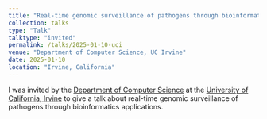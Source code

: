 ```yaml
---
title: "Real-time genomic surveillance of pathogens through bioinformatics applications"
collection: talks
type: "Talk"
talktype: "invited"
permalink: /talks/2025-01-10-uci
venue: "Department of Computer Science, UC Irvine"
date: 2025-01-10
location: "Irvine, California"
---
```

I was invited by the <a href="https://ics.uci.edu/" target="_blank">Department of Computer Science</a> at the <a href="https://uci.edu/" target="_blank">University of California, Irvine</a> to give a talk about real-time genomic surveillance of pathogens through bioinformatics applications.
